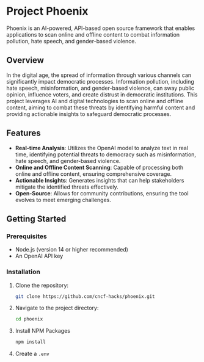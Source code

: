 # Project Phoenix

Phoenix is an AI-powered, API-based open source framework that enables applications to scan online and offline content to combat information pollution, hate speech, and gender-based violence.

## Overview

In the digital age, the spread of information through various channels can significantly impact democratic processes. Information pollution, including hate speech, misinformation, and gender-based violence, can sway public opinion, influence voters, and create distrust in democratic institutions. This project leverages AI and digital technologies to scan online and offline content, aiming to combat these threats by identifying harmful content and providing actionable insights to safeguard democratic processes.

## Features

- **Real-time Analysis**: Utilizes the OpenAI model to analyze text in real time, identifying potential threats to democracy such as misinformation, hate speech, and gender-based violence.
- **Online and Offline Content Scanning**: Capable of processing both online and offline content, ensuring comprehensive coverage.
- **Actionable Insights**: Generates insights that can help stakeholders mitigate the identified threats effectively.
- **Open-Source**: Allows for community contributions, ensuring the tool evolves to meet emerging challenges.

## Getting Started

### Prerequisites

- Node.js (version 14 or higher recommended)
- An OpenAI API key

### Installation

1. Clone the repository:

   ```sh
   git clone https://github.com/cncf-hacks/phoenix.git
   ```

2. Navigate to the project directory:

   ```sh
   cd phoenix
   ```

3. Install NPM Packages

   ```sh
   npm install
   ```

4. Create a `.env`

   ```sh

   ```
